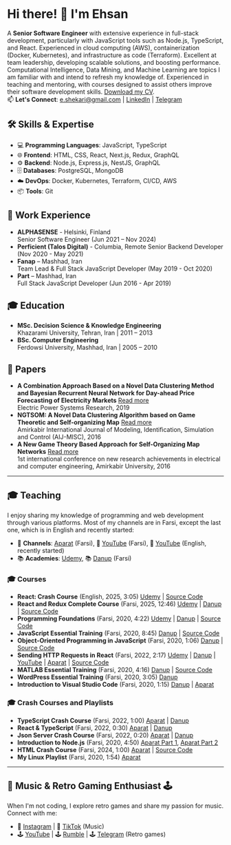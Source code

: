 # Hi there! 👋 I'm Ehsan
A **Senior Software Engineer** with extensive experience in full-stack development, particularly with JavaScript tools such as Node.js, TypeScript, and React. Experienced in cloud computing (AWS), containerization (Docker, Kubernetes), and infrastructure as code (Terraform). Excellent at team leadership, developing scalable solutions, and boosting performance. Computational Intelligence, Data Mining, and Machine Learning are topics I am familiar with and intend to refresh my knowledge of. Experienced in teaching and mentoring, with courses designed to assist others improve their software development skills. [Download my CV](https://drive.google.com/file/d/1KhMs2az6wHgFOAsVUyGAsDbiAo3nK8Du/view?usp=sharing).    
📫 **Let's Connect**: e.shekari@gmail.com | [LinkedIn](https://www.linkedin.com/in/ehsan-shekari/) | [Telegram](https://t.me/shekariehsan) 

## 🛠️ Skills & Expertise
- 💻 **Programming Languages**: JavaScript, TypeScript  
- 🌐 **Frontend**: HTML, CSS, React, Next.js, Redux, GraphQL
- ⚙️ **Backend**: Node.js, Express.js, NestJS, GraphQL  
- 🗄️ **Databases**: PostgreSQL, MongoDB  
- ☁️ **DevOps**: Docker, Kubernetes, Terraform, CI/CD, AWS  
- 📦 **Tools**: Git  

## 💼 Work Experience
- **ALPHASENSE** - Helsinki, Finland  
  Senior Software Engineer (Jun 2021 – Nov 2024)  
- **Perficient (Talos Digital)** - Columbia, Remote
  Senior Backend Developer (Nov 2020 - May 2021)  
- **Fanap** – Mashhad, Iran  
  Team Lead & Full Stack JavaScript Developer (May 2019 - Oct 2020)  
- **Part** – Mashhad, Iran  
  Full Stack JavaScript Developer (Jun 2016 - Apr 2019)  

## 🎓 Education
- **MSc. Decision Science & Knowledge Engineering**  
  Khazarami University, Tehran, Iran | 2011 – 2013  
- **BSc. Computer Engineering**  
  Ferdowsi University, Mashhad, Iran | 2005 – 2010  

## 📄 Papers
- **A Combination Approach Based on a Novel Data Clustering Method and Bayesian Recurrent Neural Network for Day-ahead Price Forecasting of Electricity Markets**  [Read more](https://www.sciencedirect.com/science/article/abs/pii/S0378779618303961)  
  Electric Power Systems Research, 2019    
- **NGTSOM: A Novel Data Clustering Algorithm based on Game Theoretic and Self-organizing Map**  [Read more](http://miscj.aut.ac.ir/article_850.html)  
  Amirkabir International Journal of Modeling, Identification, Simulation and Control (AIJ-MISC), 2016   
- **A New Game Theory Based Approach for Self-Organizing Map Networks**  [Read more](https://www.civilica.com/Paper-CBCONF01-CBCONF01_1007=A-New-Game-Theory-Based-Approach-for-Self-Organizing-Map-Networks.html)  
  1st international conference on new research achievements in electrical and computer engineering, Amirkabir University, 2016  
  
---

## 🎓 Teaching
I enjoy sharing my knowledge of programming and web development through various platforms. Most of my channels are in Farsi, except the last one, which is in English and recently started:
- 🎥 **Channels**: [Aparat](https://www.aparat.com/ehsanshekari) (Farsi), 🎥 [YouTube](https://www.youtube.com/@EhsanShekari-ir) (Farsi), 🎥 [YouTube](https://www.youtube.com/@EhsanShekari-en) (English, recently started)  
- 📚 **Academies**: [Udemy](https://www.udemy.com/user/ehsan-shekari-2/), 📚 [Danup](https://danup.ir/academy/e-shekari/) (Farsi)   

### 🎓 Courses  
- **React: Crash Course** (English, 2025, 3:05) [Udemy](https://www.udemy.com/course/react-the-crash-course/) | [Source Code](https://github.com/ehsanshekari/react-crash-course)
- **React and Redux Complete Course** (Farsi, 2025, 12:46) [Udemy](https://www.udemy.com/course/complete-react-redux-course/) | [Danup](https://danup.ir/courses/react-and-redux-complete-course/) | [Source Code](https://github.com/ehsanshekari/complete-react-redux-farsi-playlist)
- **Programming Foundations** (Farsi, 2020, 4:22) [Udemy](https://www.udemy.com/course/programming-foundations/) | [Danup](https://danup.ir/courses/programming-principles/) | [Source Code](https://github.com/ehsanshekari/programming-foundations-course)   
- **JavaScript Essential Training** (Farsi, 2020, 8:45) [Danup](https://danup.ir/courses/javascript-essential-training/) | [Source Code](https://github.com/ehsanshekari/javascript-essential-training)
- **Object-Oriented Programming in JavaScript** (Farsi, 2020, 1:06) [Danup](https://danup.ir/courses/oop-in-js/) | [Source Code](https://github.com/ehsanshekari/OOP-JS-Course)
- **Sending HTTP Requests in React** (Farsi, 2022, 2:17) [Udemy](https://www.udemy.com/course/sending-requests-in-react/) | [Danup](https://danup.ir/courses/sending-requests-in-react/) | [YouTube](https://www.youtube.com/watch?v=WLCH1t0xKR0&list=PLJgS5tlEopOL2pXn92TbDiT1XdWvi-0gZ) | [Aparat](https://www.aparat.com/v/lme88e8) | [Source Code](https://github.com/ehsanshekari/quotes-example)  
- **MATLAB Essential Training** (Farsi, 2020, 4:16) [Danup](https://danup.ir/courses/matlab-primary-tutorial/) | [Source Code](https://github.com/ehsanshekari/matlab-essential-training)
- **WordPress Essential Training** (Farsi, 2020, 3:05) [Danup](https://danup.ir/courses/how-to-make-a-wordpress-website/)
- **Introduction to Visual Studio Code** (Farsi, 2020, 1:15) [Danup](https://danup.ir/courses/visual-studio-code/) | [Aparat](https://www.aparat.com/v/3kH6A)   

 ### 🎓 Crash Courses and Playlists  
- **TypeScript Crash Course** (Farsi, 2022, 1:00) [Aparat](https://www.aparat.com/v/i357o9h) | [Danup](https://danup.ir/courses/typescript-for-beginners)  
- **React & TypeScript** (Farsi, 2022, 0:30) [Aparat](https://www.aparat.com/v/o579uhn) | [Danup](https://danup.ir/courses/typescript-for-beginners) 
- **Json Server Crash Course** (Farsi, 2022, 0:20) [Aparat](https://www.aparat.com/v/NpRa9) | [Danup](https://danup.ir/courses/json-server/)
- **Introduction to Node.js** (Farsi, 2020, 4:50) [Aparat Part 1](https://www.aparat.com/v/i80lixr), [Aparat Part 2](https://www.aparat.com/v/xwWpv)     
- **HTML Crash Course** (Farsi, 2024, 1:00) [Aparat](https://www.aparat.com/v/i357o9h) | [Source Code](https://github.com/ehsanshekari/html-crash-course)   
- **My Linux Playlist** (Farsi, 2020, 1:54) [Aparat](https://www.aparat.com/v/I0Ssx)  

---

## 🎵 Music & Retro Gaming Enthusiast 🕹️
When I'm not coding, I explore retro games and share my passion for music. Connect with me:

- 🎵 [Instagram](https://www.instagram.com/forgotten.unlocked) | 🎵 [TikTok](https://www.tiktok.com/@forgotten.unlocked) (Music)  
- 🕹️ [YouTube](https://www.youtube.com/@ForgottenUnlocked) | 🕹️ [Rumble](https://rumble.com/c/c-6778939) | 🕹️ [Telegram](https://t.me/forgotten_unlocked) (Retro games)
